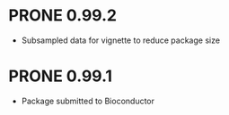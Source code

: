
# PRONE 0.99.2

* Subsampled data for vignette to reduce package size

# PRONE 0.99.1

* Package submitted to Bioconductor
